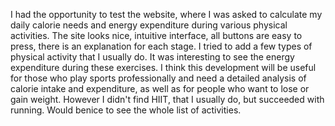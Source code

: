 I had the opportunity to test the website, where I was asked to calculate my daily calorie needs and energy expenditure during various physical activities. The site looks nice, intuitive interface, all buttons are easy to press, there is an explanation for each stage. I tried to add a few types of physical activity that I usually do. It was interesting to see the energy expenditure during these exercises. I think this development will be useful for those who play sports professionally and need a detailed analysis of calorie intake and expenditure, as well as for people who want to lose or gain weight. 
However I didn't find HIIT, that I usually do, but succeeded with running. Would benice to see the whole list of activities.